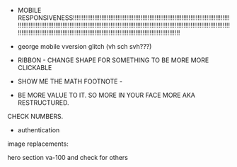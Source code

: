 

- MOBILE RESPONSIVENESS!!!!!!!!!!!!!!!!!!!!!!!!!!!!!!!!!!!!!!!!!!!!!!!!!!!!!!!!!!!!!!!!!!!!!!!!!!!!!!!!!!!!!!!!!!!!!!!!!!!!!!!!!!!!!!!!!!!!!!!!!!!!!!!!!!!!!!!!!!!!!!!!!!!!!!!!!!!!!!!!!!!!!!!!!!!!!!!!!!!!!!!!!!!!!!!!!!!!!!!!!!!!!!!!!!!!!!!!!!!!!!!!!!!!!!!!!!!!!!!!!!!!!!!!!!!!!!!!!!!!!!!!!!!!!!!!!!!!!!!!!!!!!!!!!!!!!!!!!!
- 
	george mobile vversion glitch (vh sch svh???)


- RIBBON - CHANGE SHAPE FOR SOMETHING TO BE MORE MORE CLICKABLE


- SHOW ME THE MATH FOOTNOTE - 
- 
	BE MORE VALUE TO IT. SO MORE IN YOUR FACE MORE AKA RESTRUCTURED.


CHECK NUMBERS. 

- authentication


image replacements:

hero section
va-100
and check for others

